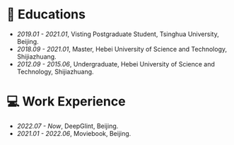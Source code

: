 
# 📖 Educations
- *2019.01 - 2021.01*, Visting Postgraduate Student, Tsinghua University, Beijing.
- *2018.09 - 2021.01*, Master, Hebei University of Science and Technology, Shijiazhuang.
- *2012.09 - 2015.06*, Undergraduate, Hebei University of Science and Technology, Shijiazhuang.

# 💻 Work Experience
- *2022.07 - Now*, DeepGlint, Beijing.
- *2021.01 - 2022.06*, Moviebook, Beijing.
